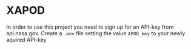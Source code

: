 # XAPOD
In order to use this project you need to sign up for an API-key from api.nasa.gov.
Create a `.env` file setting the value `APOD_key` to your newly aquired API-key
